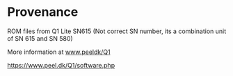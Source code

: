 # Provenance

ROM files from Q1 Lite SN615 (Not correct SN number, its a combination unit of SN 615 and SN 580)

More information at www.peeldk/Q1

https://www.peel.dk/Q1/software.php
